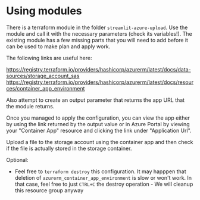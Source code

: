 Using modules
=============

There is a terraform module in the folder `streamlit-azure-upload`. Use the module and call it with the necessary parameters (check its variables!). The existing module has a few missing parts that you will need to add before it can be used to make plan and apply work.

The following links are useful here:

https://registry.terraform.io/providers/hashicorp/azurerm/latest/docs/data-sources/storage_account_sas  
https://registry.terraform.io/providers/hashicorp/azurerm/latest/docs/resources/container_app_environment

Also attempt to create an output parameter that returns the app URL that the module returns.

Once you managed to apply the configuration, you can view the app either by using the link returned by the output value or in Azure Portal by viewing your "Container App" resource and clicking the link under "Application Url".

Upload a file to the storage account using the container app and then check if
the file is actually stored in the storage container.

Optional:
- Feel free to `terraform destroy` this configuration. It may happpen that deletion of `azurerm_container_app_environment` is slow or won't work. In that case, feel free to just `CTRL+C` the destroy operation - We will cleanup this resource group anyway
